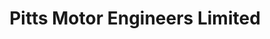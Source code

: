 ---
title: "Pitts Motor Engineers Limited"
url: /ilkeston/pitts-motor-engineers-limited/
shop: car repair
---